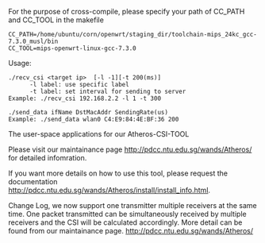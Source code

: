 For the purpose of cross-compile, please specify your path of CC_PATH and CC_TOOL in the makefile
```
CC_PATH=/home/ubuntu/corn/openwrt/staging_dir/toolchain-mips_24kc_gcc-7.3.0_musl/bin
CC_TOOL=mips-openwrt-linux-gcc-7.3.0
```
Usage:
```
./recv_csi <target ip>  [-l -1][-t 200(ms)]                                                    
      -l label: use specific label                  
      -t label: set interval for sending to server  
Example: ./recv_csi 192.168.2.2 -l 1 -t 300

./send_data ifName DstMacAddr SendingRate(us)
Example: ./send_data wlan0 C4:E9:84:4E:BF:36 200
```
The user-space applications for our Atheros-CSI-TOOL

Please visit our maintainance page http://pdcc.ntu.edu.sg/wands/Atheros/ for detailed infomration.

If you want more details on how to use this tool, please request the documentation http://pdcc.ntu.edu.sg/wands/Atheros/install/install_info.html.

Change Log, we now support one transmitter multiple receivers at the same time. One packet transmitted can be simultaneously received by multiple receivers and the CSI will be calculated accordingly. More detail can be found from our maintainance page. http://pdcc.ntu.edu.sg/wands/Atheros/
